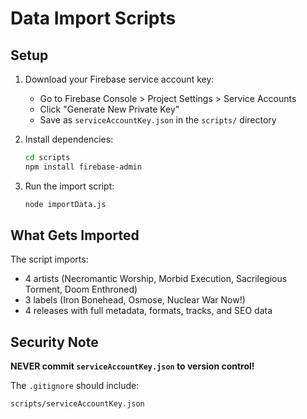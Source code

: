 # Data Import Scripts

## Setup

1. Download your Firebase service account key:
   - Go to Firebase Console > Project Settings > Service Accounts
   - Click "Generate New Private Key"
   - Save as `serviceAccountKey.json` in the `scripts/` directory

2. Install dependencies:
   ```bash
   cd scripts
   npm install firebase-admin
   ```

3. Run the import script:
   ```bash
   node importData.js
   ```

## What Gets Imported

The script imports:
- 4 artists (Necromantic Worship, Morbid Execution, Sacrilegious Torment, Doom Enthroned)
- 3 labels (Iron Bonehead, Osmose, Nuclear War Now!)
- 4 releases with full metadata, formats, tracks, and SEO data

## Security Note

**NEVER commit `serviceAccountKey.json` to version control!**

The `.gitignore` should include:
```
scripts/serviceAccountKey.json
```
